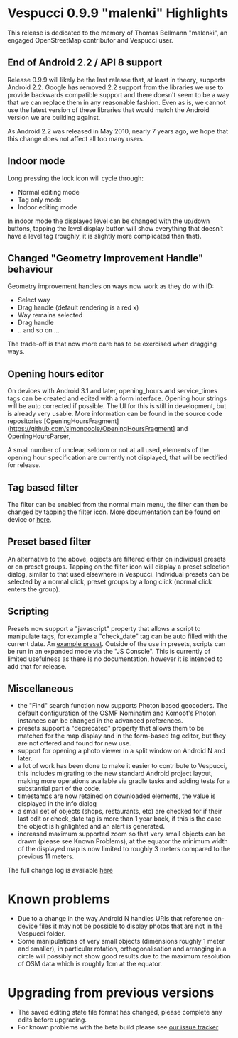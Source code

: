 # Vespucci 0.9.9 "malenki" Highlights

This release is dedicated to the memory of Thomas Bellmann "malenki", an engaged OpenStreetMap contributor and Vespucci user.

## End of Android 2.2 / API 8 support

Release 0.9.9 will likely be the last release that, at least in theory, supports Android 2.2. Google has removed 2.2 support from the libraries we use to provide backwards compatible support and there doesn't seem to be a way that we can replace them in any reasonable fashion. Even as is, we cannot use the latest version of these libraries that would match the Android version we are building against.

As Android 2.2 was released in May 2010, nearly 7 years ago, we hope that this change does not affect all too many users.

## Indoor mode

Long pressing the lock icon will cycle through:

 * Normal editing mode
 * Tag only mode
 * Indoor editing mode
   
In indoor mode the displayed level can be changed with the up/down buttons, tapping the level display button will show everything that doesn’t have a level tag (roughly, it is slightly more complicated than that). 
 
## Changed "Geometry Improvement Handle" behaviour
 
Geometry improvement handles on ways now work as they do with iD: 

 * Select way
 * Drag handle (default rendering is a red x)
 * Way remains selected
 * Drag handle
 * .. and so on ...
        
The trade-off is that now more care has to be exercised when dragging ways.
	
## Opening hours editor

On devices with Android 3.1 and later, opening_hours and service_times tags can be created and edited with a form interface. Opening hour strings will be auto corrected if possible. The UI for this is still in development, but is already very usable. More information can be found in the source code repositories [OpeningHoursFragment](https://github.com/simonpoole/OpeningHoursFragment]  and [OpeningHoursParser](https://github.com/simonpoole/OpeningHoursParser),

A small number of unclear, seldom or not at all used, elements of the opening hour specification are currently not displayed, that will be rectified for release.
	
	
## Tag based filter

The filter can be enabled from the normal main menu, the filter can then be changed by tapping the filter icon. More documentation can be found on device or [here](https://github.com/MarcusWolschon/osmeditor4android/blob/master/documentation/docs/help/en/Tag%20filter.md).

## Preset based filter

An alternative to the above, objects are filtered either on individual presets or on preset groups. Tapping on the filter icon will display a preset selection dialog, similar to that used elsewhere in Vespucci. Individual presets can be selected by a normal click, preset groups by a long click (normal click enters the group).

## Scripting

Presets now support a "javascript" property that allows a script to manipulate tags, for example a "check_date" tag can be auto filled with the current date. An [example preset](https://github.com/simonpoole/preset-scripting-examples).  Outside of the use in presets, scripts can be run in an expanded mode via the "JS Console". This is currently of limited usefulness as there is no documentation, however it is intended to add that for release.

## Miscellaneous 

 * the "Find" search function now supports Photon based geocoders. The default configuration of the OSMF Nominatim and Komoot's Photon instances can be changed in the advanced preferences.
 * presets support a "deprecated" property that allows them to be matched for the map display and in the form-based tag editor, but they are not offered and found for new use.
 * support for opening a photo viewer in a split window on Android N and later.
 * a lot of work has been done to make it easier to contribute to Vespucci, this includes migrating to the new standard Android project layout, making more operations available via gradle tasks and adding tests for a substantial part of the code.
 * timestamps are now retained on downloaded elements, the value is displayed in the info dialog 
 * a small set of objects (shops, restaurants, etc) are checked for if their last edit or check_date tag is more than 1 year back, if this is the case the object is highlighted and an alert is generated.
 * increased maximum supported zoom so that very small objects can be drawn (please see Known Problems), at the equator the minimum width of the displayed map is now limited to roughly 3 meters compared to the previous 11 meters. 

The full change log is available [here](https://github.com/MarcusWolschon/osmeditor4android/commits/master)

# Known problems

* Due to a change in the way Android N handles URIs that reference on-device files it may not be possible to display photos that are not in the Vespucci folder.
* Some manipulations of very small objects (dimensions roughly 1 meter and smaller), in particular rotation, orthogonalisation and arranging in a circle will possibly not show good results due to the maximum resolution of OSM data which is roughly 1cm at the equator.

# Upgrading from previous versions

* The saved editing state file format has changed, please complete any edits before upgrading.
* For known problems with the beta build please see [our issue tracker](https://github.com/MarcusWolschon/osmeditor4android/issues)

